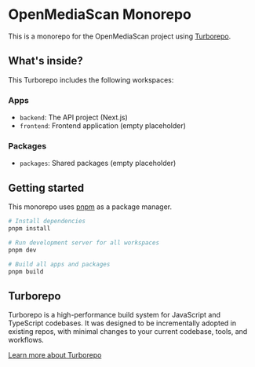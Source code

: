 # OpenMediaScan Monorepo

This is a monorepo for the OpenMediaScan project using [Turborepo](https://turbo.build/repo).

## What's inside?

This Turborepo includes the following workspaces:

### Apps

- `backend`: The API project (Next.js)
- `frontend`: Frontend application (empty placeholder)

### Packages

- `packages`: Shared packages (empty placeholder)

## Getting started

This monorepo uses [pnpm](https://pnpm.io) as a package manager.

```bash
# Install dependencies
pnpm install

# Run development server for all workspaces
pnpm dev

# Build all apps and packages
pnpm build
```

## Turborepo

Turborepo is a high-performance build system for JavaScript and TypeScript codebases. It was designed to be incrementally adopted in existing repos, with minimal changes to your current codebase, tools, and workflows.

[Learn more about Turborepo](https://turbo.build/repo/docs)

